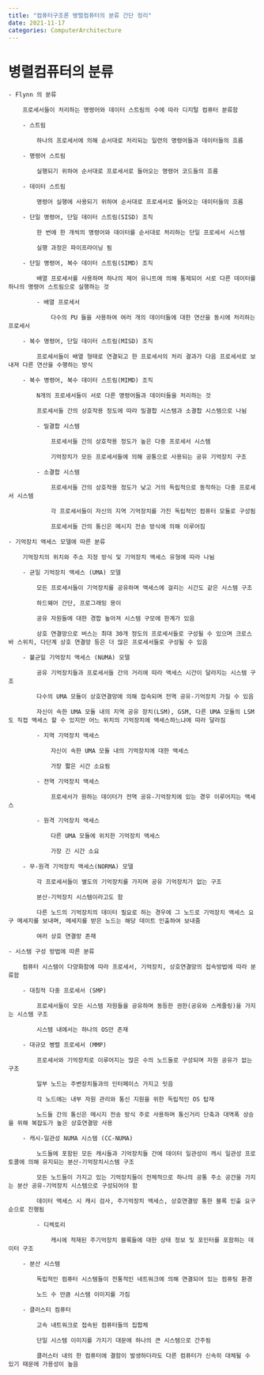 ```yaml
---
title: "컴퓨터구조론 병렬컴퓨터의 분류 간단 정리"
date: 2021-11-17
categories: ComputerArchitecture
---
```


# 병렬컴퓨터의 분류

    - Flynn 의 분류

        프로세서들이 처리하는 명령어와 데이터 스트림의 수에 따라 디지털 컴퓨터 분류함

        - 스트림

            하나의 프로세서에 의해 순서대로 처리되는 일련의 명령어들과 데이터들의 흐름

        - 명령어 스트림

            실행되기 위하여 순서대로 프로세서로 들어오는 명령어 코드들의 흐름

        - 데이터 스트림

            명령어 실행에 사용되기 위하여 순서대로 프로세서로 들어오는 데이터들의 흐름

        - 단일 명령어, 단일 데이터 스트림(SISD) 조직

            한 번에 한 개씩의 명령어와 데이터를 순서대로 처리하는 단일 프로세서 시스템

            실행 과정은 파이프라이닝 됨

        - 단일 명령어, 복수 데이터 스트림(SIMD) 조직

            배열 프로세서를 사용하며 하나의 제어 유니트에 의해 통제되어 서로 다른 데이터를 하나의 명령어 스트림으로 실행하는 것

            - 배열 프로세서

                다수의 PU 들을 사용하여 여러 개의 데이터들에 대한 연산을 동시에 처리하는 프로세서

        - 복수 명령어, 단일 데이터 스트림(MISD) 조직

            프로세서들이 배열 형태로 연결되고 한 프로세서의 처리 결과가 다음 프로세서로 보내져 다른 연산을 수행하는 방식

        - 복수 명령어, 복수 데이터 스트림(MIMD) 조직

            N개의 프로세서들이 서로 다른 명령어들과 데이터들을 처리하는 것

            프로세서들 간의 상호작용 정도에 따라 밀결합 시스템과 소결합 시스템으로 나뉨

            - 밀결합 시스템

                프로세서들 간의 상호작용 정도가 높은 다중 프로세서 시스템

                기억장치가 모든 프로세서들에 의해 공통으로 사용되는 공유 기억장치 구조

            - 소결합 시스템

                프로세서들 간의 상호작용 정도가 낮고 거의 독립적으로 동작하는 다중 프로세서 시스템

                각 프로세서들이 자신의 지역 기억장치를 가진 독립적인 컴퓨터 모듈로 구성됨

                프로세서들 간의 통신은 메시지 전송 방식에 의해 이루어짐

    - 기억장치 액세스 모델에 따른 분류

        기억장치의 위치와 주소 지정 방식 및 기억장치 액세스 유형에 따라 나뉨

        - 균일 기억장치 액세스 (UMA) 모델

            모든 프로세서들이 기억장치를 공유하며 액세스에 걸리는 시간도 같은 시스템 구조

            하드웨어 간단, 프로그래밍 용이

            공유 자원들에 대한 경합 높아져 시스템 구모에 한계가 있음

            상호 연결망으로 버스는 최대 30개 정도의 프로세서들로 구성될 수 있으며 크로스바 스위치, 다단계 상호 연결망 등은 더 많은 프로세서들로 구성될 수 있음

        - 불균일 기억장치 액세스 (NUMA) 모델

            공유 기억장치들과 프로세서들 간의 거리에 따라 액세스 시간이 달라지는 시스템 구조

            다수의 UMA 모듈이 상호연결망에 의해 접속되며 전역 공유-기억장치 가질 수 있음

            자신이 속한 UMA 모듈 내의 지역 공유 장치(LSM), GSM, 다른 UMA 모듈의 LSM 도 직접 액세스 할 수 있지만 어느 위치의 기억장치에 액세스하느냐에 따라 달라짐

            - 지역 기억장치 액세스

                자신이 속한 UMA 모듈 내의 기억장치에 대한 액세스

                가장 짧은 시간 소요됨

            - 전역 기억장치 액세스

                프로세서가 원하는 데이터가 전역 공유-기억장치에 있는 경우 이루어지는 액세스

            - 원격 기억장치 액세스

                다른 UMA 모듈에 위치한 기억장치 액세스

                가장 긴 시간 소요

        - 무-원격 기억장치 액세스(NORMA) 모델

            각 프로세서들이 별도의 기억장치를 가지며 공유 기억장치가 없는 구조

            분산-기억장치 시스템이라고도 함

            다른 노드의 기억장치의 데이터 필요로 하는 경우에 그 노드로 기억장치 액세스 요구 메세지를 보내며, 메세지를 받은 노드는 해당 데이트 인출하여 보내줌

            여러 상호 연결망 존재

    - 시스템 구성 방법에 따른 분류

        컴퓨터 시스템이 다양화함에 따라 프로세서, 기억장치, 상호연결망의 접속방법에 따라 분류함

        - 대칭적 다중 프로세서 (SMP)

            프로세서들이 모든 시스템 자원들을 공유하며 동등한 권한(공유와 스케줄링)을 가지는 시스템 구조

            시스템 내에서는 하나의 OS만 존재

        - 대규모 병렬 프로세서 (MMP)

            프로세서와 기억장치로 이루어지는 많은 수의 노드들로 구성되며 자원 공유가 없는 구조

            일부 노드는 주변장치들과의 인터페이스 가지고 잇음

            각 노드에는 내부 자원 관리와 통신 지원을 위한 독립적인 OS 탑재

            노드들 간의 통신은 메시지 전송 방식 주로 사용하며 통신거리 단축과 대역폭 상승을 위해 복잡도가 높은 상호연결망 사용

        - 캐시-일관성 NUMA 시스템 (CC-NUMA)

            노드들에 포함된 모든 캐시들과 기억장치들 간에 데이터 일관성이 캐시 일관성 프로토콜에 의해 유지되는 분산-기억장치시스템 구조

            모든 노드들이 가지고 있는 기억장치들이 전체적으로 하나의 공통 주소 공간을 가지는 분산 공유-기억장치 시스템으로 구성되어야 함

            데이터 액세스 시 캐시 검사, 주기억장치 액세스, 상호연결망 통한 블록 인출 요구 순으로 진행됨

            - 디렉토리

                캐시에 적재된 주기억장치 블록들에 대한 상태 정보 및 포인터를 포함하는 데이터 구조

        - 분산 시스템

            독립적인 컴퓨터 시스템들이 전통적인 네트워크에 의해 연결되어 있는 컴퓨팅 환경

            노드 수 만큼 시스템 이미지를 가짐

        - 클러스터 컴퓨터

            고속 네트워크로 접속된 컴퓨터들의 집합체

            단일 시스템 이미지를 가지기 대문에 하나의 큰 시스템으로 간주됨

            클러스터 내의 한 컴퓨터에 결함이 발생하더라도 다른 컴퓨터가 신속히 대체될 수 있기 때문에 가용성이 높음
